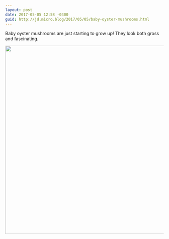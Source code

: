 ```yaml
---
layout: post
date: 2017-05-05 12:58 -0400
guid: http://jd.micro.blog/2017/05/05/baby-oyster-mushrooms.html
---
```

Baby oyster mushrooms are just starting to grow up! They look both gross and fascinating.

<img src="http://jd.micro.blog/uploads/2017/30d9ea9946.jpg" width="600" height="600" style="height: auto" />
